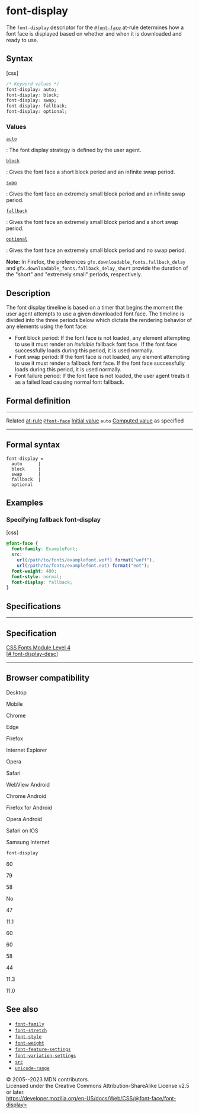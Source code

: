 font-display
============

The `font-display` descriptor for the [`@font-face`](@font-face.md)
at-rule determines how a font face is displayed based on whether and
when it is downloaded and ready to use.

Syntax
------

[css]

```css
/* Keyword values */
font-display: auto;
font-display: block;
font-display: swap;
font-display: fallback;
font-display: optional;
```

### Values

[`auto`](#auto)

:   The font display strategy is defined by the user agent.

[`block`](#block)

:   Gives the font face a short block period and an infinite swap
    period.

[`swap`](#swap)

:   Gives the font face an extremely small block period and an infinite
    swap period.

[`fallback`](#fallback)

:   Gives the font face an extremely small block period and a short swap
    period.

[`optional`](#optional)

:   Gives the font face an extremely small block period and no swap
    period.

**Note:** In Firefox, the preferences
`gfx.downloadable_fonts.fallback_delay` and
`gfx.downloadable_fonts.fallback_delay_short` provide the duration of
the \"short\" and \"extremely small\" periods, respectively.

Description
-----------

The font display timeline is based on a timer that begins the moment the
user agent attempts to use a given downloaded font face. The timeline is
divided into the three periods below which dictate the rendering
behavior of any elements using the font face:

- Font block period: If the font face is not loaded, any element
    attempting to use it must render an *invisible* fallback font face.
    If the font face successfully loads during this period, it is used
    normally.
- Font swap period: If the font face is not loaded, any element
    attempting to use it must render a fallback font face. If the font
    face successfully loads during this period, it is used normally.
- Font failure period: If the font face is not loaded, the user agent
    treats it as a failed load causing normal font fallback.

Formal definition
-----------------

  ------------------------------------- -------------------------------
  Related [at-rule](at-rule.md)         [`@font-face`](@font-face.md)
  [Initial value](initial_value.md)     `auto`
  [Computed value](computed_value.md)   as specified
  ------------------------------------- -------------------------------

Formal syntax
-------------

```text
font-display = 
  auto      |
  block     |
  swap      |
  fallback  |
  optional  
```

Examples
--------

### Specifying fallback font-display

[css]

```css
@font-face {
  font-family: ExampleFont;
  src:
    url(/path/to/fonts/examplefont.woff) format("woff"),
    url(/path/to/fonts/examplefont.eot) format("eot");
  font-weight: 400;
  font-style: normal;
  font-display: fallback;
}
```

Specifications
--------------

  ------------------------------------------------------------------------------------

Specification
  ------------------------------------------------------------------------------------

  [CSS Fonts Module Level 4\
  [\#
  font-display-desc]](https://drafts.csswg.org/css-fonts/#font-display-desc)

  ------------------------------------------------------------------------------------

Browser compatibility
---------------------

Desktop

Mobile

Chrome

Edge

Firefox

Internet Explorer

Opera

Safari

WebView Android

Chrome Android

Firefox for Android

Opera Android

Safari on IOS

Samsung Internet

`font-display`

60

79

58

No

47

11.1

60

60

58

44

11.3

11.0

See also
--------

- [`font-family`](_Resources/Markup%20And%20Styling/css/@font-face/font-family.md)
- [`font-stretch`](_Resources/Markup%20And%20Styling/css/@font-face/font-stretch.md)
- [`font-style`](_Resources/Markup%20And%20Styling/css/@font-face/font-style.md)
- [`font-weight`](_Resources/Markup%20And%20Styling/css/@font-face/font-weight.md)
- [`font-feature-settings`](_Resources/Markup%20And%20Styling/css/font-feature-settings.md)
- [`font-variation-settings`](_Resources/Markup%20And%20Styling/css/@font-face/font-variation-settings.md)
- [`src`](src.md)
- [`unicode-range`](unicode-range.md)

© 2005--2023 MDN contributors.\
Licensed under the Creative Commons Attribution-ShareAlike License v2.5
or later.\
https://developer.mozilla.org/en-US/docs/Web/CSS/@font-face/font-display>
